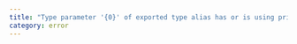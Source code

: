 ```yaml
---
title: "Type parameter '{0}' of exported type alias has or is using private name '{1}'."
category: error
---
```


